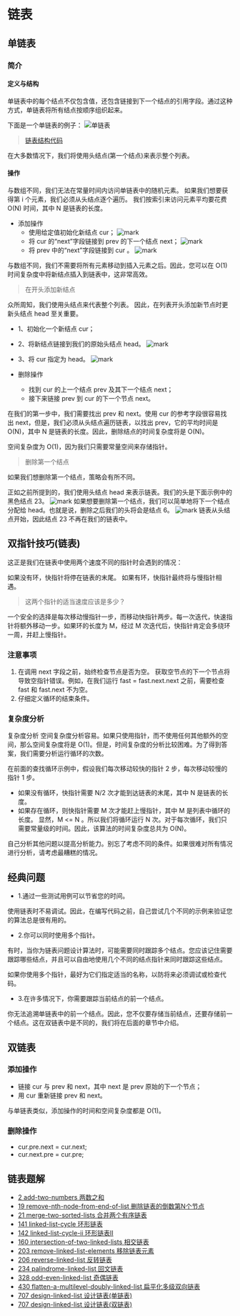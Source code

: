 # 链表

## 单链表

### 简介

#### 定义与结构

单链表中的每个结点不仅包含值，还包含链接到下一个结点的引用字段。通过这种方式，单链表将所有结点按顺序组织起来。

下面是一个单链表的例子：
![单链表](http://picture.geniusdsy.cn/picture/20191221/2mBlYwcXlP2x.png?imageslim)

> [链表结构代码](https://github.com/GeniusDSY/LeetCode/blob/master/src/base/ListNode.java)

在大多数情况下，我们将使用头结点(第一个结点)来表示整个列表。

#### 操作

与数组不同，我们无法在常量时间内访问单链表中的随机元素。 如果我们想要获得第 i 个元素，我们必须从头结点逐个遍历。 我们按索引来访问元素平均要花费 O(N) 时间，其中 N 是链表的长度。

- 添加操作
    - 使用给定值初始化新结点 cur；
    ![mark](http://picture.geniusdsy.cn/picture/20191224/ru5QumHTJBXw.png?imageslim)
    - 将 cur 的“next”字段链接到 prev 的下一个结点 next；
    ![mark](http://picture.geniusdsy.cn/picture/20191224/BqWR2s44twCx.png?imageslim)
    - 将 prev 中的“next”字段链接到 cur 。
    ![mark](http://picture.geniusdsy.cn/picture/20191224/oJXIG8LdEkJs.png?imageslim)
    
与数组不同，我们不需要将所有元素移动到插入元素之后。因此，您可以在 O(1) 
时间复杂度中将新结点插入到链表中，这非常高效。

> 在开头添加新结点

众所周知，我们使用头结点来代表整个列表。
因此，在列表开头添加新节点时更新头结点 head 至关重要。
- 1、初始化一个新结点 cur；
- 2、将新结点链接到我们的原始头结点 head。
![mark](http://picture.geniusdsy.cn/picture/20191224/R5ctQ4ccFgw7.png?imageslim)
- 3、将 cur 指定为 head。
![mark](http://picture.geniusdsy.cn/picture/20191224/9tkEBfKX4oCO.png?imageslim)

- 删除操作

    - 找到 cur 的上一个结点 prev 及其下一个结点 next；
    - 接下来链接 prev 到 cur 的下一个节点 next。

在我们的第一步中，我们需要找出 prev 和 next。使用 cur 的参考字段很容易找出 next，但是，我们必须从头结点遍历链表，以找出 prev，它的平均时间是 O(N)，其中 N 是链表的长度。因此，删除结点的时间复杂度将是 O(N)。

空间复杂度为 O(1)，因为我们只需要常量空间来存储指针。

> 删除第一个结点

如果我们想删除第一个结点，策略会有所不同。

正如之前所提到的，我们使用头结点 head 来表示链表。我们的头是下面示例中的黑色结点 23。
![mark](http://picture.geniusdsy.cn/picture/20191224/KqhDLrVjic6d.png?imageslim)
如果想要删除第一个结点，我们可以简单地将下一个结点分配给 head。也就是说，删除之后我们的头将会是结点 6。
![mark](http://picture.geniusdsy.cn/picture/20191224/pmBfnEQabQvg.png?imageslim)
链表从头结点开始，因此结点 23 不再在我们的链表中。

## 双指针技巧(链表)
这正是我们在链表中使用两个速度不同的指针时会遇到的情况：

如果没有环，快指针将停在链表的末尾。
如果有环，快指针最终将与慢指针相遇。
> 这两个指针的适当速度应该是多少？

一个安全的选择是每次移动慢指针一步，而移动快指针两步。每一次迭代，快速指针将额外移动一步。如果环的长度为 M，经过 M 次迭代后，快指针肯定会多绕环一周，并赶上慢指针。

### 注意事项

1. 在调用 next 字段之前，始终检查节点是否为空。
获取空节点的下一个节点将导致空指针错误。例如，在我们运行 fast = fast.next.next 之前，需要检查 fast 和 fast.next 不为空。
2. 仔细定义循环的结束条件。

### 复杂度分析

复杂度分析
空间复杂度分析容易。如果只使用指针，而不使用任何其他额外的空间，那么空间复杂度将是 O(1)。但是，时间复杂度的分析比较困难。为了得到答案，我们需要分析运行循环的次数。

在前面的查找循环示例中，假设我们每次移动较快的指针 2 步，每次移动较慢的指针 1 步。

- 如果没有循环，快指针需要 N/2 次才能到达链表的末尾，其中 N 是链表的长度。
- 如果存在循环，则快指针需要 M 次才能赶上慢指针，其中 M 是列表中循环的长度。
显然，M <= N 。所以我们将循环运行 N 次。对于每次循环，我们只需要常量级的时间。因此，该算法的时间复杂度总共为 O(N)。

自己分析其他问题以提高分析能力。别忘了考虑不同的条件。如果很难对所有情况进行分析，请考虑最糟糕的情况。

## 经典问题

- 1.通过一些测试用例可以节省您的时间。

使用链表时不易调试。因此，在编写代码之前，自己尝试几个不同的示例来验证您的算法总是很有用的。

- 2.你可以同时使用多个指针。

有时，当你为链表问题设计算法时，可能需要同时跟踪多个结点。您应该记住需要跟踪哪些结点，并且可以自由地使用几个不同的结点指针来同时跟踪这些结点。

如果你使用多个指针，最好为它们指定适当的名称，以防将来必须调试或检查代码。

- 3.在许多情况下，你需要跟踪当前结点的前一个结点。

你无法追溯单链表中的前一个结点。因此，您不仅要存储当前结点，还要存储前一个结点。这在双链表中是不同的，我们将在后面的章节中介绍。

## 双链表

### 添加操作

- 链接 cur 与 prev 和 next，其中 next 是 prev 原始的下一个节点；
- 用 cur 重新链接 prev 和 next。

与单链表类似，添加操作的时间和空间复杂度都是 O(1)。

### 删除操作

- cur.pre.next = cur.next;
- cur.next.pre = cur.pre;

## 链表题解
- [2 add-two-numbers 两数之和](https://github.com/GeniusDSY/LeetCode/blob/master/src/explore/linked_list/Add)
- [19 remove-nth-node-from-end-of-list 删除链表的倒数第N个节点](https://github.com/GeniusDSY/LeetCode/blob/master/src/explore/linked_list/RemoveNthNodeFromEndOfList.java)
- [21 merge-two-sorted-lists 合并两个有序链表](https://github.com/GeniusDSY/LeetCode/blob/master/src/explore/recursion_i/MergeTwoSortedLists.java)
- [141 linked-list-cycle 环形链表](https://github.com/GeniusDSY/LeetCode/blob/master/src/explore/linked_list/LinkedListCycle.java)
- [142 linked-list-cycle-ii 环形链表II](https://github.com/GeniusDSY/LeetCode/blob/master/src/explore/linked_list/LinkedListCycleII.java)
- [160 intersection-of-two-linked-lists 相交链表](https://github.com/GeniusDSY/LeetCode/blob/master/src/explore/linked_list/IntersectionOfTwoLinkedLists.java)
- [203 remove-linked-list-elements 移除链表元素](https://github.com/GeniusDSY/LeetCode/blob/master/src/explore/linked_list/RemoveLinkedListElements.java)
- [206 reverse-linked-list 反转链表](https://github.com/GeniusDSY/LeetCode/blob/master/src/explore/recursion_i/ReverseLinkedList.java)
- [234 palindrome-linked-list 回文链表](https://github.com/GeniusDSY/LeetCode/blob/master/src/explore/linked_list/PalindromeLinkedList.java)
- [328 odd-even-linked-list 奇偶链表](https://github.com/GeniusDSY/LeetCode/blob/master/src/explore/linked_list/OddEvenLinkedList.java)
- [430 flatten-a-multilevel-doubly-linked-list 扁平化多级双向链表](https://github.com/GeniusDSY/LeetCode/blob/master/src/explore/linked_list/FlattenAMultilevelDoublyLinkedList.java)
- [707 design-linked-list 设计链表(单链表)](https://github.com/GeniusDSY/LeetCode/blob/master/src/explore/linked_list/DesignLinkedList.java)
- [707 design-linked-list 设计链表(双链表)](https://github.com/GeniusDSY/LeetCode/blob/master/src/explore/linked_list/DesignDoubleLinkedList.java)